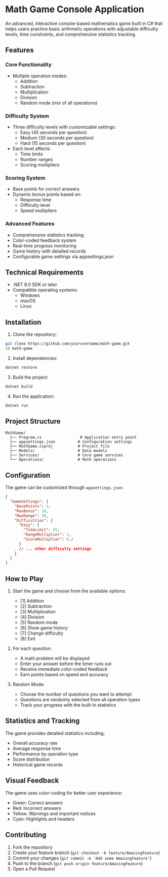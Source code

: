 # Math Game Console Application

An advanced, interactive console-based mathematics game built in C# that helps users practice basic arithmetic operations with adjustable difficulty levels, time constraints, and comprehensive statistics tracking.

## Features

### Core Functionality
- Multiple operation modes:
  - Addition
  - Subtraction
  - Multiplication
  - Division
  - Random mode (mix of all operations)

### Difficulty System
- Three difficulty levels with customizable settings:
  - Easy (45 seconds per question)
  - Medium (30 seconds per question)
  - Hard (15 seconds per question)
- Each level affects:
  - Time limits
  - Number ranges
  - Scoring multipliers

### Scoring System
- Base points for correct answers
- Dynamic bonus points based on:
  - Response time
  - Difficulty level
  - Speed multipliers

### Advanced Features
- Comprehensive statistics tracking
- Color-coded feedback system
- Real-time progress monitoring
- Game history with detailed records
- Configurable game settings via appsettings.json

## Technical Requirements

- .NET 8.0 SDK or later
- Compatible operating systems:
  - Windows
  - macOS
  - Linux

## Installation

1. Clone the repository:
```bash
git clone https://github.com/yourusername/math-game.git
cd math-game
```

2. Install dependencies:
```bash
dotnet restore
```

3. Build the project:
```bash
dotnet build
```

4. Run the application:
```bash
dotnet run
```

## Project Structure

```
MathGame/
  ├── Program.cs                 # Application entry point
  ├── appsettings.json          # Configuration settings
  ├── MathGame.csproj           # Project file
  ├── Models/                   # Data models
  ├── Services/                 # Core game services
  └── Operations/               # Math operations
```

## Configuration

The game can be customized through `appsettings.json`:

```json
{
  "GameSettings": {
    "BasePoints": 5,
    "MaxBonus": 10,
    "MaxRange": 30,
    "Difficulties": {
      "Easy": {
        "TimeLimit": 45,
        "RangeMultiplier": 1,
        "ScoreMultiplier": 0.2
      }
      // ... other difficulty settings
    }
  }
}
```

## How to Play

1. Start the game and choose from the available options:
   - [1] Addition
   - [2] Subtraction
   - [3] Multiplication
   - [4] Division
   - [5] Random mode
   - [6] Show game history
   - [7] Change difficulty
   - [8] Exit

2. For each question:
   - A math problem will be displayed
   - Enter your answer before the timer runs out
   - Receive immediate color-coded feedback
   - Earn points based on speed and accuracy

3. Random Mode:
   - Choose the number of questions you want to attempt
   - Questions are randomly selected from all operation types
   - Track your progress with the built-in statistics

## Statistics and Tracking

The game provides detailed statistics including:
- Overall accuracy rate
- Average response time
- Performance by operation type
- Score distribution
- Historical game records

## Visual Feedback

The game uses color-coding for better user experience:
- Green: Correct answers
- Red: Incorrect answers
- Yellow: Warnings and important notices
- Cyan: Highlights and headers

## Contributing

1. Fork the repository
2. Create your feature branch (`git checkout -b feature/AmazingFeature`)
3. Commit your changes (`git commit -m 'Add some AmazingFeature'`)
4. Push to the branch (`git push origin feature/AmazingFeature`)
5. Open a Pull Request